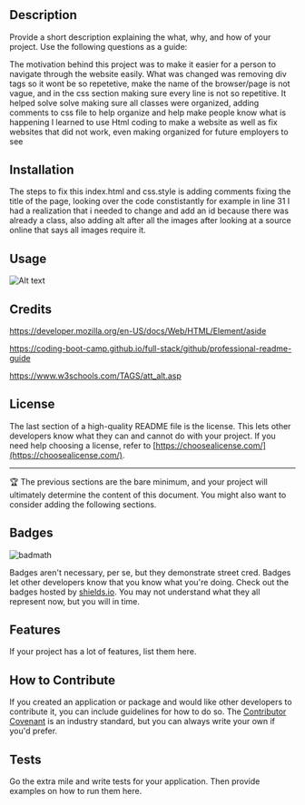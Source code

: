 # <Horiseon>

## Description

Provide a short description explaining the what, why, and how of your project. Use the following questions as a guide:


The motivation behind this project was to make it easier for a person to navigate through the website easily. What was changed was removing div tags so it wont be so repetetive, make the name of the browser/page is not vague, and in the css section making sure every line is not so repetitive. It helped solve solve making sure all classes were organized, adding comments to css file to help organize and help make people know what is happening I learned to use Html coding to make a website as well as fix websites that did not work, even making organized for future employers to see 

## Installation

The steps to fix this index.html and css.style is adding comments fixing the title of the page, looking over the code constistantly for example in line 31 I had a realization that i needed to change and add an id because there was already a class, also adding alt after all the images after looking at a source online that says all images require it. 

## Usage

![Alt text](Assets/01-html-css-git-homework-demo.png)


## Credits

https://developer.mozilla.org/en-US/docs/Web/HTML/Element/aside

https://coding-boot-camp.github.io/full-stack/github/professional-readme-guide

https://www.w3schools.com/TAGS/att_alt.asp

## License

The last section of a high-quality README file is the license. This lets other developers know what they can and cannot do with your project. If you need help choosing a license, refer to [https://choosealicense.com/](https://choosealicense.com/).

---

🏆 The previous sections are the bare minimum, and your project will ultimately determine the content of this document. You might also want to consider adding the following sections.

## Badges

![badmath](https://img.shields.io/github/languages/top/lernantino/badmath)

Badges aren't necessary, per se, but they demonstrate street cred. Badges let other developers know that you know what you're doing. Check out the badges hosted by [shields.io](https://shields.io/). You may not understand what they all represent now, but you will in time.

## Features

If your project has a lot of features, list them here.

## How to Contribute

If you created an application or package and would like other developers to contribute it, you can include guidelines for how to do so. The [Contributor Covenant](https://www.contributor-covenant.org/) is an industry standard, but you can always write your own if you'd prefer.

## Tests

Go the extra mile and write tests for your application. Then provide examples on how to run them here.